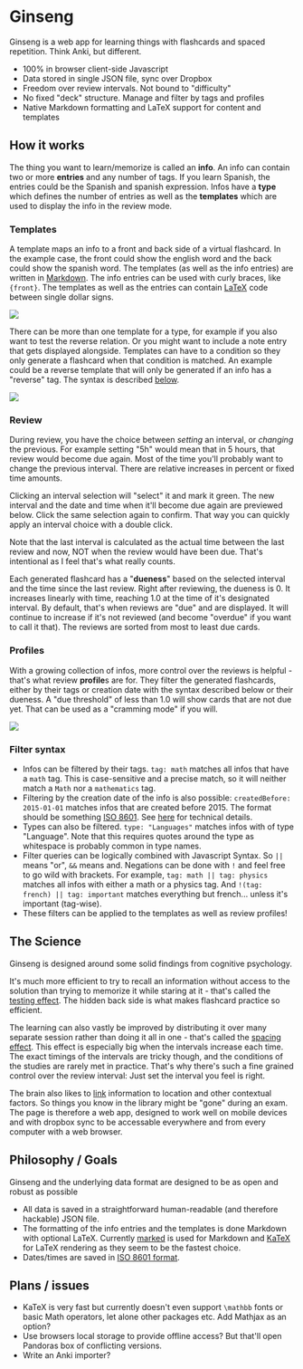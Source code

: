 # Ginseng

Ginseng is a web app for learning things with flashcards and spaced repetition. Think Anki, but different.

- 100% in browser client-side Javascript
- Data stored in single JSON file, sync over Dropbox
- Freedom over review intervals. Not bound to "difficulty"
- No fixed "deck" structure. Manage and filter by tags and profiles
- Native Markdown formatting and LaTeX support for content and templates

## How it works
The thing you want to learn/memorize is called an **info**. An info can contain two or more **entries** and any number of tags. If you learn Spanish, the entries could be the Spanish and spanish expression. Infos have a **type** which defines the number of entries as well as the **templates** which are used to display the info in the review mode.

### Templates
A template maps an info to a front and back side of a virtual flashcard. In the example case, the front could show the english word and the back could show the spanish word. The templates (as well as the info entries) are written in [Markdown](http://en.wikipedia.org/wiki/Markdown). The info entries can be used with curly braces, like `{front}`. The templates as well as the entries can contain [LaTeX](http://en.wikipedia.org/wiki/LaTeX) code between single dollar signs.

![](https://github.com/s9w/Ginseng/raw/master/doc/simple_example.png)

There can be more than one template for a type, for example if you also want to test the reverse relation. Or you might want to include a note entry that gets displayed alongside. Templates can have to a condition so they only generate a flashcard when that condition is matched. An example could be a reverse template that will only be generated if an info has a "reverse" tag. The syntax is described [below](#filter-syntax).

![](https://github.com/s9w/Ginseng/raw/master/doc/conditional_templates.png)

### Review
During review, you have the choice between *setting* an interval, or *changing* the previous. For example setting "5h" would mean that in 5 hours, that review would become due again. Most of the time you'll probably want to change the previous interval. There are relative increases in percent or fixed time amounts.

Clicking an interval selection will "select" it and mark it green. The new interval and the date and time when it'll become due again are previewed below. Click the same selection again to confirm. That way you can quickly apply an interval choice with a double click.

Note that the last interval is calculated as the actual time between the last review and now, NOT when the review would have been due. That's intentional as I feel that's what really counts.

Each generated flashcard has a "**dueness**" based on the selected interval and the time since the last review. Right after reviewing, the dueness is 0. It increases linearly with time, reaching 1.0 at the time of it's designated interval. By default, that's when reviews are "due" and are displayed. It will continue to increase if it's not reviewed (and become "overdue" if you want to call it that). The reviews are sorted from most to least due cards.

### Profiles
With a growing collection of infos, more control over the reviews is helpful - that's what review **profile**s are for. They filter the generated flashcards, either by their tags or creation date with the syntax described below or their dueness. A "due threshold" of less than 1.0 will show cards that are not due yet. That can be used as a "cramming mode" if you will.

![](https://github.com/s9w/Ginseng/raw/master/doc/profiles.png)

### Filter syntax
- Infos can be filtered by their tags. `tag: math` matches all infos that have a `math` tag. This is case-sensitive and a precise match, so it will neither match a `Math` nor a `mathematics` tag.
- Filtering by the creation date of the info is also possible: `createdBefore: 2015-01-01` matches infos that are created before 2015. The format should be something [ISO 8601](http://en.wikipedia.org/wiki/ISO_8601). See [here](http://momentjs.com/docs/#/parsing/string/) for technical details.
- Types can also be filtered. `type: "Languages"` matches infos with of type "Language". Note that this requires quotes around the type as whitespace is probably common in type names.
- Filter queries can be logically combined with Javascript Syntax. So `||` means "or", `&&` means and. Negations can be done with `!` and feel free to go wild with brackets. For example, `tag: math || tag: physics` matches all infos with either a math or a physics tag. And `!(tag: french) || tag: important` matches everything but french... unless it's important (tag-wise).
- These filters can be applied to the templates as well as review profiles!

## The Science
Ginseng is designed around some solid findings from cognitive psychology.

It's much more efficient to try to recall an information without access to the solution than trying to memorize it while staring at it - that's called the [testing effect](http://en.wikipedia.org/wiki/Testing_effect). The hidden back side is what makes flashcard practice so efficient.

The learning can also vastly be improved by distributing it over many separate session rather than doing it all in one - that's called the [spacing effect](http://en.wikipedia.org/wiki/Spacing_effect). This effect is especially big when the intervals increase each time. The exact timings of the intervals are tricky though, and the conditions of the studies are rarely met in practice. That's why there's such a fine grained control over the review interval: Just set the interval you feel is right.

The brain also likes to [link](http://gocognitive.net/interviews/effect-context-memory) information to location and other contextual factors. So things you know in the library might be "gone" during an exam. The page is therefore a web app, designed to work well on mobile devices and with dropbox sync to be accessable everywhere and from every computer with a web browser.

## Philosophy / Goals
Ginseng and the underlying data format are designed to be as open and robust as possible
- All data is saved in a straightforward human-readable (and therefore hackable) JSON file.
- The formatting of the info entries and the templates is done Markdown with optional LaTeX. Currently [marked](https://github.com/chjj/marked) is used for Markdown and [KaTeX](https://github.com/Khan/KaTeX) for LaTeX rendering as they seem to be the fastest choice.
- Dates/times are saved in [ISO 8601 format](http://en.wikipedia.org/wiki/ISO_8601).

## Plans / issues
- KaTeX is very fast but currently doesn't even support `\mathbb` fonts or basic Math operators, let alone other packages etc. Add Mathjax as an option?
- Use browsers local storage to provide offline access? But that'll open Pandoras box of conflicting versions.
- Write an Anki importer?